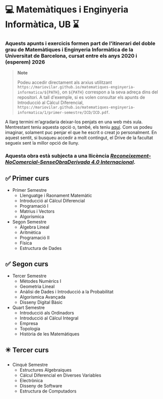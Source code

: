 # :computer: Matemàtiques i Enginyeria Informàtica, UB :hourglass:
### Aquests apunts i exercicis formen part de l'itinerari del doble grau de Matemàtiques i Enginyeria Informàtica de la Universitat de Barcelona, cursat entre els anys 2020 i (esperem) 2026

> **Note**
> 
> Podeu accedir directament als arxius utilitzant `https://mariovilar.github.io/matematiques-enginyeria-informatica/${PATH}`, on `${PATH}` correspon a la seva adreça dins del repositori. A tall d'exemple, si es volen consultar els apunts de Introducció al Càlcul Diferencial, `https://mariovilar.github.io/matematiques-enginyeria-informatica/1/primer-semestre/ICD/ICD.pdf`.

A llarg termini m'agradaria deixar-los penjats en una web més xula. Mentrestant teniu aquesta opció o, també, els teniu [aquí](https://www.vilar.dev/notes). Com us podeu imaginar, solament puc penjar el que he escrit o creat jo personalment. En aquest sentit, si busqueu accedir a molt contingut, el Drive de la facultat segueix sent la millor opció de lluny.

### Aquesta obra està subjecta a una llicència [*Reconeixement-NoComercial-SenseObraDerivada 4.0 Internacional*](https://creativecommons.org/licenses/by-nc-nd/4.0/deed.ca).

:white_check_mark: Primer curs
 ---
- Primer Semestre
  - Llenguatge i Raonament Matemàtic
  - Introducció al Càlcul Diferencial
  - Programació I
  - Matrius i Vectors
  - Algorísmica
- Segon Semestre
  -  Àlgebra Lineal
  -  Aritmètica
  -  Programació II
  -  Física
  -  Estructura de Dades

:white_check_mark: Segon curs
---
- Tercer Semestre
  - Mètodes Numèrics I
  - Geometria Lineal
  - Anàlisi de Dades i Introducció a la Probabilitat
  - Algorísmica Avançada
  - Disseny Digital Bàsic
- Quart Semestre
  - Introducció als Ordinadors
  - Introducció al Càlcul Integral
  - Empresa
  - Topologia
  - Història de les Matemàtiques

:eight_pointed_black_star: Tercer curs
---
- Cinquè Semestre
  - Estructures Algebraiques
  - Càlcul Diferencial en Diverses Variables
  - Electrònica
  - Disseny de Software
  - Estructura de Computadors
